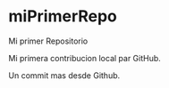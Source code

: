 # miPrimerRepo
Mi primer Repositorio

Mi primera contribucion local par GitHub.

Un commit mas desde Github.
